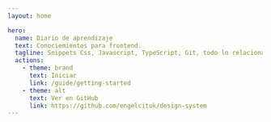 ```yaml
---
layout: home

hero:
  name: Diario de aprendizaje
  text: Conociemientos para frontend.
  tagline: Snippets Css, Javascript, TypeScript, Git, todo lo relacionado que pueda ayudar a alguien para frontend.
  actions:
    - theme: brand
      text: Iniciar
      link: /guide/getting-started
    - theme: alt
      text: Ver en GitHub
      link: https://github.com/engelcituk/design-system
---
```


